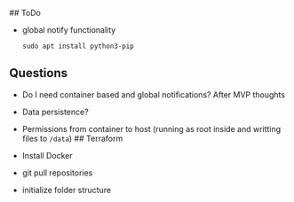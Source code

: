 ## ToDo

- global notify functionality
    ```
    sudo apt install python3-pip

    ```
## Questions

- Do I need container based and global notifications? After MVP thoughts
- Data persistence? 
- Permissions from container to host (running as root inside and writting files to `/data`)
## Terraform 

- Install Docker 
- git pull repositories 
- initialize folder structure